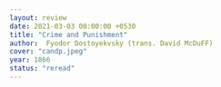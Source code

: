 ```yaml
---
layout: review
date: 2021-03-03 00:00:00 +0530
title: "Crime and Punishment"
author:  Fyodor Dostoyekvsky (trans. David McDuFF)
cover: "candp.jpeg"
year: 1866
status: "reread"
---
```

